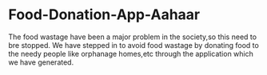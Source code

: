 # Food-Donation-App-Aahaar
The food wastage have been a major problem in the society,so this need to bre stopped. We have stepped  in to avoid food wastage by donating food to the needy people like orphanage homes,etc through the application which we have generated.

